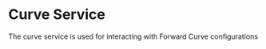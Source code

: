 Curve Service
=============

The curve service is used for interacting with Forward Curve configurations
